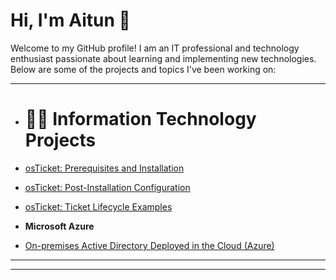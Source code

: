 
# Hi, I'm Aitun 👋
Welcome to my GitHub profile! I am an IT professional and technology enthusiast passionate about learning and implementing new technologies. Below are some of the projects and topics I've been working on:

---


  - # 👨‍💻 Information Technology Projects

  - [osTicket: Prerequisites and Installation](https://github.com/Aitun02/osTicket-Prerequisites)

  - [osTicket: Post-Installation Configuration](https://github.com/Aitun02/osTicket-Post-Installation)

  -  [osTicket: Ticket Lifecycle Examples](https://github.com/Aitun02/osTicket-Ticket-Lifecycle-Examples)

- **Microsoft Azure**
 -  [On-premises Active Directory Deployed in the Cloud (Azure)](https://github.com/Aitun02/On-premises-Active-Directory-Deployed-in-the-Cloud-Azure-/tree/main)


---



---






